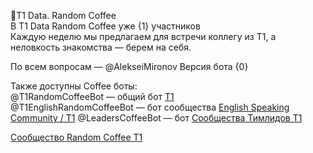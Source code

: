 🔵T1 Data\. Random Coffee   
В T1 Data Random Coffee уже {1} участников   
Каждую неделю мы предлагаем для встречи коллегу из T1, а неловкость знакомства — берем на себя\.

По всем вопросам — @AlekseiMironov
Версия бота {0}

Также доступны Coffee боты:  
@T1RandomCoffeeBot — общий бот [T1](https://t.me/T1Holding)  
@T1EnglishRandomCoffeeBot — бот сообщества [English Speaking Community / T1](https://t.me/+xCYqFfBRxTw3YTAy)
@LeadersCoffeeBot — бот [Сообщества Тимлидов Т1](https://t.me/+a4rzetKxUY8xZWJi)

[Сообщество Random Coffee Т1](https://team.t1.ru/communities/3a0c2408-78fa-133f-9c52-7bd2d01fb221)  
